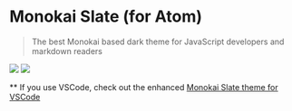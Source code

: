 # Monokai Slate (for Atom)

> The best Monokai based dark theme for JavaScript developers and markdown readers


![](https://raw.githubusercontent.com/hamxiaoz/monokai-slate/master/preview/coffee.png)
![](https://raw.githubusercontent.com/hamxiaoz/monokai-slate/master/preview/md.png)

** If you use VSCode, check out the enhanced [Monokai Slate theme for VSCode](https://marketplace.visualstudio.com/items?itemName=zurassic.monokai-slate)
